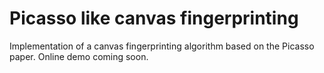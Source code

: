# Picasso like canvas fingerprinting
Implementation of a canvas fingerprinting algorithm based on the Picasso paper.
Online demo coming soon.

